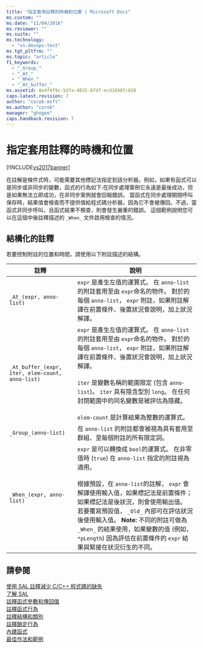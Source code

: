 ```yaml
---
title: "指定套用註釋的時機和位置 | Microsoft Docs"
ms.custom: ""
ms.date: "11/04/2016"
ms.reviewer: ""
ms.suite: ""
ms.technology: 
  - "vs-devops-test"
ms.tgt_pltfrm: ""
ms.topic: "article"
f1_keywords: 
  - "_Group_"
  - "_At_"
  - "_When_"
  - "_At_buffer_"
ms.assetid: 8e4f4f9c-5dfa-4835-87df-ecd1698fc650
caps.latest.revision: 7
author: "corob-msft"
ms.author: "corob"
manager: "ghogen"
caps.handback.revision: 7
---
```

# 指定套用註釋的時機和位置
[!INCLUDE[vs2017banner](../code-quality/includes/vs2017banner.md)]

在註解是條件式時，可能需要其他標記法指定到該分析器。例如，如果有函式可以是同步或非同步的變數，函式的行為如下:在同步處理案例它永遠是最後成功，但是如果無法立即成功，在非同步案例就會回報錯誤。  當函式在同步處理期間呼叫保存時，結果值會檢查而不提供值給程式碼分析器，因為它不會被傳回。不過，當函式非同步呼叫，且函式結果不檢查，則會發生嚴重的錯誤。  這個範例說明您可以在這個中後註釋描述的 `_When_` 文件啟用檢查的情況。  
  
## 結構化的註釋  
 若要控制附註的位置和時間，請使用以下附註描述的結構。  
  
|註釋|說明|  
|--------|--------|  
|`_At_(expr, anno-list)`|`expr` 是產生左值的運算式。  在 `anno-list` 的附註套用至由 `expr`命名的物件。  對於的每個 `anno-list`， `expr` 附註，如果附註解譯在前置條件、後置狀況會說明，加上狀況解譯。|  
|`_At_buffer_(expr, iter, elem-count, anno-list)`|`expr` 是產生左值的運算式。  在 `anno-list` 的附註套用至由 `expr`命名的物件。  對於的每個 `anno-list`， `expr` 附註，如果附註解譯在前置條件、後置狀況會說明，加上狀況解譯。<br /><br /> `iter` 是變數名稱的範圍限定 \(包含 `anno-list`\)。  `iter` 具有隱含型別 `long`。  在任何封閉範圍中的同名變數是被評估為隱藏。<br /><br /> `elem-count` 是計算結果為整數的運算式。|  
|`_Group_(anno-list)`|在 `anno-list` 的附註都會被視為具有套用至群組、至每個附註的所有限定詞。|  
|`_When_(expr, anno-list)`|`expr` 是可以轉換成 `bool`的運算式。  在非零值時 \(`true`\) 在 `anno-list` 指定的附註視為適用。<br /><br /> 根據預設，在 `anno-list`的註解， `expr` 會解譯使用輸入值，如果標記法是前置條件；如果標記法是後狀況，則會使用輸出值。  若要覆寫預設值， `_Old_` 內部可在評估狀況後使用輸入值。 **Note:**  不同的附註可做為 `_When_` 的結果使用，如果變數的值 \(例如， `*pLength`\) 因為評估在前置條件的 `expr` 結果與緊接在狀況衍生的不同。|  
  
## 請參閱  
 [使用 SAL 註釋減少 C\/C\+\+ 程式碼的缺失](../code-quality/using-sal-annotations-to-reduce-c-cpp-code-defects.md)   
 [了解 SAL](../code-quality/understanding-sal.md)   
 [註釋函式參數和傳回值](../code-quality/annotating-function-parameters-and-return-values.md)   
 [註釋函式行為](../code-quality/annotating-function-behavior.md)   
 [註釋結構和類別](../code-quality/annotating-structs-and-classes.md)   
 [註釋鎖定行為](../code-quality/annotating-locking-behavior.md)   
 [內建函式](../code-quality/intrinsic-functions.md)   
 [最佳作法和範例](../code-quality/best-practices-and-examples-sal.md)
